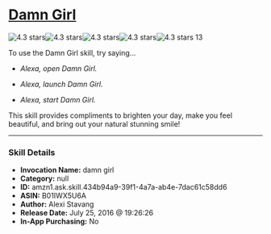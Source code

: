 # [Damn Girl](http://alexa.amazon.com/#skills/amzn1.ask.skill.434b94a9-39f1-4a7a-ab4e-7dac61c58dd6)
![4.3 stars](../../images/ic_star_black_18dp_1x.png)![4.3 stars](../../images/ic_star_black_18dp_1x.png)![4.3 stars](../../images/ic_star_black_18dp_1x.png)![4.3 stars](../../images/ic_star_black_18dp_1x.png)![4.3 stars](../../images/ic_star_half_black_18dp_1x.png) 13

To use the Damn Girl skill, try saying...

* *Alexa, open Damn Girl.*

* *Alexa, launch Damn Girl.*

* *Alexa, start Damn Girl.*

This skill provides compliments to brighten your day, make you feel beautiful, and bring out your natural stunning smile!

***

### Skill Details

* **Invocation Name:** damn girl
* **Category:** null
* **ID:** amzn1.ask.skill.434b94a9-39f1-4a7a-ab4e-7dac61c58dd6
* **ASIN:** B01IWX5U6A
* **Author:** Alexi Stavang
* **Release Date:** July 25, 2016 @ 19:26:26
* **In-App Purchasing:** No
